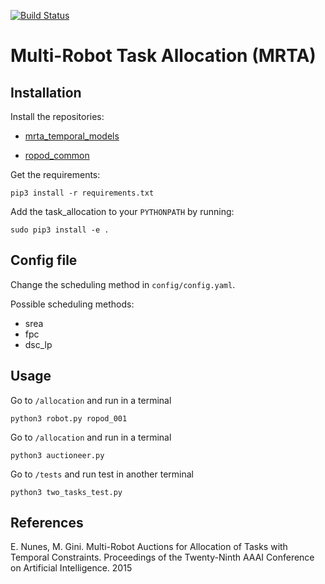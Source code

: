 [![Build Status](https://travis-ci.com/anenriquez/mrta_allocation.svg?token=QudZDF4JraaUN8o4yWNo&branch=master)](https://travis-ci.com/anenriquez/mrta_allocation)

# Multi-Robot Task Allocation (MRTA)

## Installation

Install the repositories:

-  [mrta_temporal_models](https://github.com/anenriquez/mrta_temporal_models)

- [ropod_common](https://github.com/ropod-project/ropod_common)


Get the requirements:
```
pip3 install -r requirements.txt
```

Add the task_allocation to your `PYTHONPATH` by running:

```
sudo pip3 install -e .
```

## Config file

Change the scheduling method in `config/config.yaml`.

Possible scheduling methods:
- srea
- fpc
- dsc_lp

## Usage

Go to `/allocation` and run in a terminal

```
python3 robot.py ropod_001
```

Go to `/allocation` and run in a terminal
```
python3 auctioneer.py
```
Go to `/tests` and run test in another terminal
```
python3 two_tasks_test.py
```

## References

E. Nunes, M. Gini. Multi-Robot Auctions for Allocation of Tasks with Temporal Constraints. Proceedings of the Twenty-Ninth AAAI Conference on Artificial Intelligence. 2015
